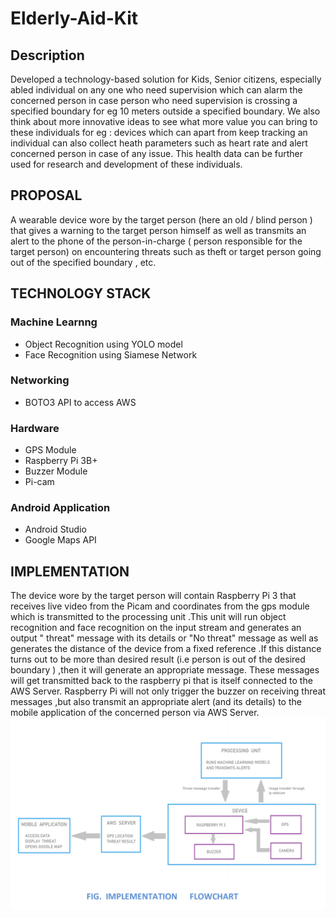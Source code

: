 # Elderly-Aid-Kit

## Description
Developed a technology-based solution for Kids, Senior citizens, especially abled
individual on any one who need supervision which can alarm the concerned person in
case person who need supervision is crossing a specified boundary for eg 10 meters
outside a specified boundary. We also think about more innovative ideas to see
what more value you can bring to these individuals for eg : devices which can apart
from keep tracking an individual can also collect heath parameters such as heart rate
and alert concerned person in case of any issue. This health data can be further used for
research and development of these individuals.

## PROPOSAL
A wearable device wore by the target person (here an old / blind person ) that gives a
warning to the target person himself as well as transmits an alert to the phone of the
person-in-charge ( person responsible for the target person) on encountering threats
such as theft or target person going out of the specified boundary , etc.

## TECHNOLOGY STACK
### Machine Learnng
- Object Recognition using YOLO model
- Face Recognition using Siamese Network
### Networking
- BOTO3 API to access AWS
### Hardware
- GPS Module
- Raspberry Pi 3B+
- Buzzer Module
- Pi-cam
### Android Application
- Android Studio
- Google Maps API

## IMPLEMENTATION
The device wore by the target person will contain Raspberry Pi 3 that receives live
video from the Picam and coordinates from the gps module which is transmitted to the
processing unit .This unit will run object recognition and face recognition on the input
stream and generates an output " threat" message with its details or "No threat"
message as well as generates the distance of the device from a fixed reference .If this
distance turns out to be more than desired result (i.e person is out of the desired
boundary ) ,then it will generate an appropriate message. These messages will get
transmitted back to the raspberry pi that is itself connected to the AWS Server.
Raspberry Pi will not only trigger the buzzer on receiving threat messages ,but also
transmit an appropriate alert (and its details) to the mobile application of the
concerned person via AWS Server.
![alt text](https://github.com/25abhishek/Elderly-Aid-Kit/blob/main/Images/implementation%20flow.png)
